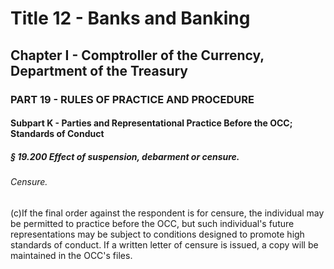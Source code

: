 
# Title 12 - Banks and Banking
## Chapter I - Comptroller of the Currency, Department of the Treasury
### PART 19 - RULES OF PRACTICE AND PROCEDURE
#### Subpart K - Parties and Representational Practice Before the OCC; Standards of Conduct
##### § 19.200 Effect of suspension, debarment or censure.
###### Censure.

(c)If the final order against the respondent is for censure, the individual may be permitted to practice before the OCC, but such individual's future representations may be subject to conditions designed to promote high standards of conduct. If a written letter of censure is issued, a copy will be maintained in the OCC's files.
